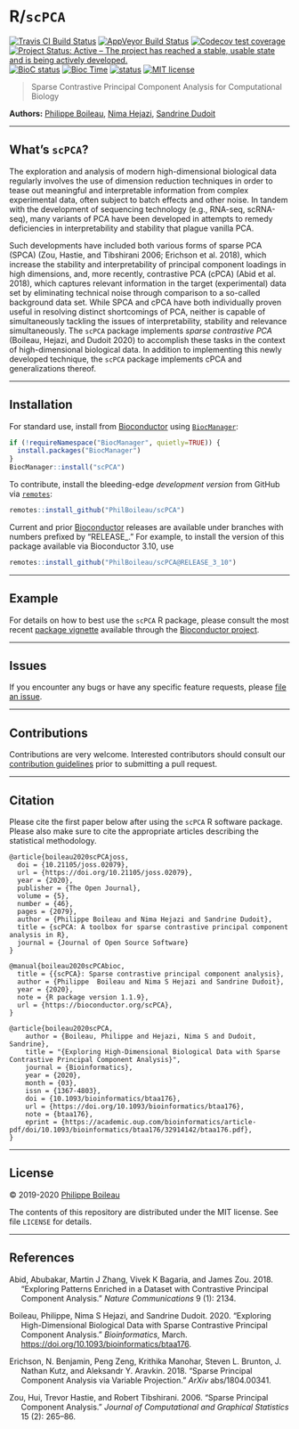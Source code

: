 
<!-- README.md is generated from README.Rmd. Please edit that file -->

# R/`scPCA`

[![Travis CI Build
Status](https://travis-ci.org/PhilBoileau/scPCA.svg?branch=master)](https://travis-ci.org/PhilBoileau/scPCA.svg?branch=master)
[![AppVeyor Build
Status](https://ci.appveyor.com/api/projects/status/github/PhilBoileau/scPCA?branch=master&svg=true)](https://ci.appveyor.com/project/PhilBoileau/scPCA/)
[![Codecov test
coverage](https://codecov.io/gh/PhilBoileau/scPCA/branch/master/graph/badge.svg)](https://codecov.io/gh/PhilBoileau/scPCA?branch=master)
[![Project Status: Active – The project has reached a stable, usable
state and is being actively
developed.](https://www.repostatus.org/badges/latest/active.svg)](https://www.repostatus.org/#active)
[![BioC
status](http://www.bioconductor.org/shields/build/release/bioc/scPCA.svg)](https://bioconductor.org/checkResults/release/bioc-LATEST/scPCA)
[![Bioc
Time](http://bioconductor.org/shields/years-in-bioc/scPCA.svg)](https://bioconductor.org/packages/release/bioc/html/scPCA.html)
[![status](https://joss.theoj.org/papers/7f0f1271ede7aba120d71c9b5a14c865/status.svg)](https://joss.theoj.org/papers/7f0f1271ede7aba120d71c9b5a14c865)
[![MIT
license](http://img.shields.io/badge/license-MIT-brightgreen.svg)](http://opensource.org/licenses/MIT)

> Sparse Contrastive Principal Component Analysis for Computational
> Biology

**Authors:** [Philippe Boileau](https://pboileau.ca/), [Nima
Hejazi](https://nimahejazi.org), [Sandrine
Dudoit](https://statistics.berkeley.edu/~sandrine/)

------------------------------------------------------------------------

## What’s `scPCA`?

The exploration and analysis of modern high-dimensional biological data
regularly involves the use of dimension reduction techniques in order to
tease out meaningful and interpretable information from complex
experimental data, often subject to batch effects and other noise. In
tandem with the development of sequencing technology (e.g., RNA-seq,
scRNA-seq), many variants of PCA have been developed in attempts to
remedy deficiencies in interpretability and stability that plague
vanilla PCA.

Such developments have included both various forms of sparse PCA (SPCA)
(Zou, Hastie, and Tibshirani 2006; Erichson et al. 2018), which increase
the stability and interpretability of principal component loadings in
high dimensions, and, more recently, contrastive PCA (cPCA) (Abid et al.
2018), which captures relevant information in the target (experimental)
data set by eliminating technical noise through comparison to a
so-called background data set. While SPCA and cPCA have both
individually proven useful in resolving distinct shortcomings of PCA,
neither is capable of simultaneously tackling the issues of
interpretability, stability and relevance simultaneously. The `scPCA`
package implements *sparse contrastive PCA* (Boileau, Hejazi, and Dudoit
2020) to accomplish these tasks in the context of high-dimensional
biological data. In addition to implementing this newly developed
technique, the `scPCA` package implements cPCA and generalizations
thereof.

------------------------------------------------------------------------

## Installation

For standard use, install from
[Bioconductor](https://bioconductor.org/packages/scPCA) using
[`BiocManager`](https://CRAN.R-project.org/package=BiocManager):

``` r
if (!requireNamespace("BiocManager", quietly=TRUE)) {
  install.packages("BiocManager")
}
BiocManager::install("scPCA")
```

To contribute, install the bleeding-edge *development version* from
GitHub via [`remotes`](https://CRAN.R-project.org/package=remotes):

``` r
remotes::install_github("PhilBoileau/scPCA")
```

Current and prior [Bioconductor](https://bioconductor.org) releases are
available under branches with numbers prefixed by “RELEASE\_.” For
example, to install the version of this package available via
Bioconductor 3.10, use

``` r
remotes::install_github("PhilBoileau/scPCA@RELEASE_3_10")
```

------------------------------------------------------------------------

## Example

For details on how to best use the `scPCA` R package, please consult the
most recent [package
vignette](https://bioconductor.org/packages/release/bioc/vignettes/scPCA/inst/doc/scpca_intro.html)
available through the [Bioconductor
project](https://bioconductor.org/packages/scPCA).

------------------------------------------------------------------------

## Issues

If you encounter any bugs or have any specific feature requests, please
[file an issue](https://github.com/PhilBoileau/scPCA/issues).

------------------------------------------------------------------------

## Contributions

Contributions are very welcome. Interested contributors should consult
our [contribution
guidelines](https://github.com/PhilBoileau/scPCA/blob/master/CONTRIBUTING.md)
prior to submitting a pull request.

------------------------------------------------------------------------

## Citation

Please cite the first paper below after using the `scPCA` R software
package. Please also make sure to cite the appropriate articles
describing the statistical methodology.

    @article{boileau2020scPCAjoss,
      doi = {10.21105/joss.02079},
      url = {https://doi.org/10.21105/joss.02079},
      year = {2020},
      publisher = {The Open Journal},
      volume = {5},
      number = {46},
      pages = {2079},
      author = {Philippe Boileau and Nima Hejazi and Sandrine Dudoit},
      title = {scPCA: A toolbox for sparse contrastive principal component analysis in R},
      journal = {Journal of Open Source Software}
    }

    @manual{boileau2020scPCAbioc,
      title = {{scPCA}: Sparse contrastive principal component analysis},
      author = {Philippe  Boileau and Nima S Hejazi and Sandrine Dudoit},
      year = {2020},
      note = {R package version 1.1.9},
      url = {https://bioconductor.org/scPCA},
    }

    @article{boileau2020scPCA,
        author = {Boileau, Philippe and Hejazi, Nima S and Dudoit, Sandrine},
        title = "{Exploring High-Dimensional Biological Data with Sparse Contrastive Principal Component Analysis}",
        journal = {Bioinformatics},
        year = {2020},
        month = {03},
        issn = {1367-4803},
        doi = {10.1093/bioinformatics/btaa176},
        url = {https://doi.org/10.1093/bioinformatics/btaa176},
        note = {btaa176},
        eprint = {https://academic.oup.com/bioinformatics/article-pdf/doi/10.1093/bioinformatics/btaa176/32914142/btaa176.pdf},
    }

------------------------------------------------------------------------

## License

© 2019-2020 [Philippe Boileau](https://pboileau.ca/)

The contents of this repository are distributed under the MIT license.
See file `LICENSE` for details.

------------------------------------------------------------------------

## References

<div id="refs" class="references csl-bib-body hanging-indent">

<div id="ref-abid2018exploring" class="csl-entry">

Abid, Abubakar, Martin J Zhang, Vivek K Bagaria, and James Zou. 2018.
“Exploring Patterns Enriched in a Dataset with Contrastive Principal
Component Analysis.” *Nature Communications* 9 (1): 2134.

</div>

<div id="ref-boileau2020" class="csl-entry">

Boileau, Philippe, Nima S Hejazi, and Sandrine Dudoit. 2020. “<span
class="nocase">Exploring High-Dimensional Biological Data with Sparse
Contrastive Principal Component Analysis</span>.” *Bioinformatics*,
March. <https://doi.org/10.1093/bioinformatics/btaa176>.

</div>

<div id="ref-erichson2018sparse" class="csl-entry">

Erichson, N. Benjamin, Peng Zeng, Krithika Manohar, Steven L. Brunton,
J. Nathan Kutz, and Aleksandr Y. Aravkin. 2018. “Sparse Principal
Component Analysis via Variable Projection.” *ArXiv* abs/1804.00341.

</div>

<div id="ref-zou2006sparse" class="csl-entry">

Zou, Hui, Trevor Hastie, and Robert Tibshirani. 2006. “Sparse Principal
Component Analysis.” *Journal of Computational and Graphical Statistics*
15 (2): 265–86.

</div>

</div>
